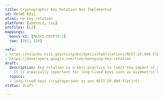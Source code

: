 ```yaml
---
title: Cryptographic Key Rotation Not Implemented
id: MASWE-0011
alias: no-key-rotation
platform: [android, ios]
profiles: [L2]
mappings:
  masvs-v2: [MASVS-CRYPTO-2]
  cwe: [262, 324]

refs:
- https://nvlpubs.nist.gov/nistpubs/SpecialPublications/NIST.SP.800-57pt1r5.pdf
- https://developers.google.com/tink/managing-key-rotation
draft:
  description: Key rotation is a best practice to limit the impact of a key compromise.
    It is especially important for long-lived keys such as asymmetric keys.
  topics:
  - long-lived keys (cryptoperiods as per NIST.SP.800-57pt1r5)
status: draft

---
```


